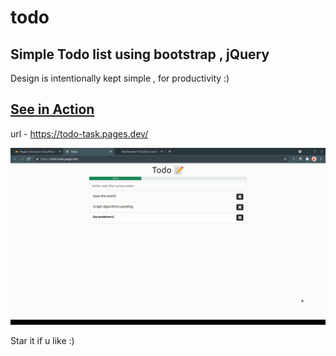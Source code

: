 # todo

## Simple Todo list using bootstrap , jQuery

Design is intentionally kept simple , for productivity :)

## [See in Action](https://todo-task.pages.dev/)

url - https://todo-task.pages.dev/

![Gif of project](./gif.gif)

Star it if u like :)
